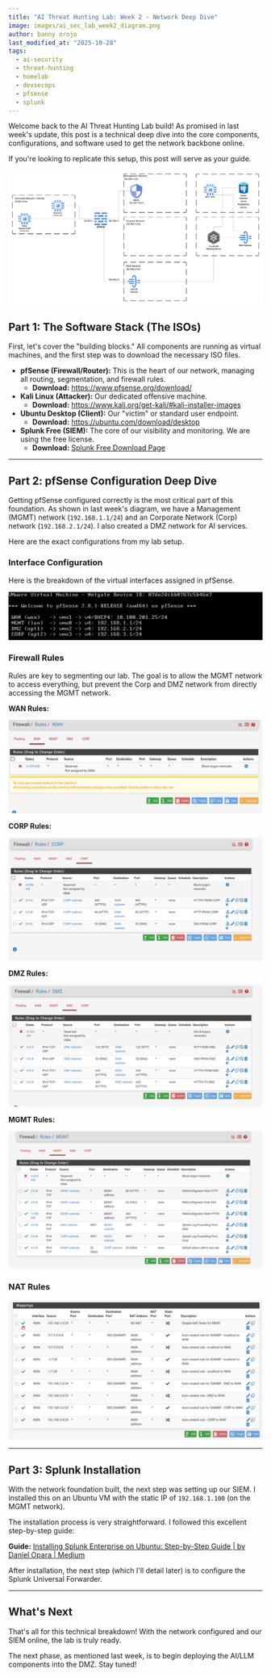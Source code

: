 ```yaml
---
title: "AI Threat Hunting Lab: Week 2 - Network Deep Dive"
image: images/ai_sec_lab_week2_diagram.png
author: banny orojo
last_modified_at: "2025-10-28"
tags:
  - ai-security
  - threat-hunting
  - homelab
  - devsecops
  - pfsense
  - splunk
---
```


Welcome back to the AI Threat Hunting Lab build! As promised in last week's update, this post is a technical deep dive into the core components, configurations, and software used to get the network backbone online.

If you're looking to replicate this setup, this post will serve as your guide.

![week_2_updated_diagram](images/ai_sec_lab_week2_diagram.png)

## Part 1: The Software Stack (The ISOs)

First, let's cover the "building blocks." All components are running as virtual machines, and the first step was to download the necessary ISO files.

* **pfSense (Firewall/Router):** This is the heart of our network, managing all routing, segmentation, and firewall rules.
    * **Download:** <https://www.pfsense.org/download/>
* **Kali Linux (Attacker):** Our dedicated offensive machine.
    * **Download:** <https://www.kali.org/get-kali/#kali-installer-images>
* **Ubuntu Desktop (Client):** Our "victim" or standard user endpoint.
    * **Download:** <https://ubuntu.com/download/desktop>
* **Splunk Free (SIEM):** The core of our visibility and monitoring. We are using the free license.
    * **Download:** [Splunk Free Download Page](https://help.splunk.com/en/splunk-enterprise/administer/admin-manual/9.4/configure-splunk-licenses/about-splunk-free)

---

## Part 2: pfSense Configuration Deep Dive

Getting pfSense configured correctly is the most critical part of this foundation. As shown in last week's diagram, we have a Management (MGMT) network (`192.168.1.1/24`) and an Corporate Network (Corp) network (`192.168.2.1/24`). I also created a DMZ network for AI services.

Here are the exact configurations from my lab setup.

### Interface Configuration

Here is the breakdown of the virtual interfaces assigned in pfSense.

![PFSence Configuration](images/pfsense_config.jpeg)

### Firewall Rules

Rules are key to segmenting our lab. The goal is to allow the MGMT network to access everything, but prevent the Corp and DMZ network from directly accessing the MGMT network.

**WAN Rules:**

![WAN Rules](images/wan_rules.png)

**CORP Rules:**

![Corp Rules](images/corp_rules.png)

**DMZ Rules:**

![DMZ Rules](images/dmz_rules.png)

**MGMT Rules:**

![Management Rules](images/mgnt_rules.png)

### NAT Rules

![NAT Rules](images/nat_rules.png)


---

## Part 3: Splunk Installation

With the network foundation built, the next step was setting up our SIEM. I installed this on an Ubuntu VM with the static IP of `192.168.1.100` (on the MGMT network).

The installation process is very straightforward. I followed this excellent step-by-step guide:

**Guide:** [Installing Splunk Enterprise on Ubuntu: Step-by-Step Guide | by Daniel Opara | Medium](https://medium.com/@daniel.opara/installing-splunk-enterprise-on-ubuntu-step-by-step-guide-8d1b168a306)

After installation, the next step (which I'll detail later) is to configure the Splunk Universal Forwarder.

---

## What's Next

That's all for this technical breakdown! With the network configured and our SIEM online, the lab is truly ready.

The next phase, as mentioned last week, is to begin deploying the AI/LLM components into the DMZ. Stay tuned!
